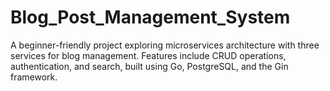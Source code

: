 # Blog_Post_Management_System
A beginner-friendly project exploring microservices architecture with three services for blog management. Features include CRUD operations, authentication, and search, built using Go, PostgreSQL, and the Gin framework.
